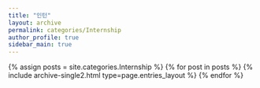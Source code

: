 ```yaml
---
title: "인턴"
layout: archive
permalink: categories/Internship
author_profile: true
sidebar_main: true
---
```



{% assign posts = site.categories.Internship %}
{% for post in posts %} {% include archive-single2.html type=page.entries_layout %} {% endfor %}
